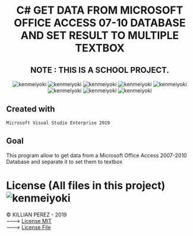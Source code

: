 <h1 align="center"> C# GET DATA FROM MICROSOFT OFFICE ACCESS 07-10 DATABASE AND SET RESULT TO MULTIPLE TEXTBOX </h1>

<h2 align="center"> NOTE : THIS IS A SCHOOL PROJECT. </h2>

<p align="center">
  <img src="https://img.shields.io/badge/status-NOT%20MAINTENED-green.svg?style=plastic" alt="kenmeiyoki" />
  <img src="https://img.shields.io/badge/last%20update-2021--02--01-informational?style=plastic" alt="kenmeiyoki" />
  <img src="https://img.shields.io/github/issues/Kenmeiyoki/csharp-get-data-from-msdb-to-textbox?style=plastic" alt="kenmeiyoki" />
  <img src="https://img.shields.io/github/release/Kenmeiyoki/csharp-get-data-from-msdb-to-textbox?style=plastic" alt="kenmeiyoki" />
  <img src="https://img.shields.io/github/forks/Kenmeiyoki/csharp-get-data-from-msdb-to-textbox?style=plastic" alt="kenmeiyoki" />
  <img src="https://img.shields.io/github/stars/Kenmeiyoki/csharp-get-data-from-msdb-to-textbox?style=plastic" alt="kenmeiyoki" />
  <img src="https://img.shields.io/github/license/Kenmeiyoki/csharp-get-data-from-msdb-to-textbox?style=plastic" alt="kenmeiyoki" />
  <img src="https://img.shields.io/badge/Made%20with-PYTHON%203.9-1f425f?style=plastic" alt="kenmeiyoki" />
</p>

## Created with
```
Microsoft Visual Studio Enterprise 2019
```

## Goal
This program allow to get data from a Microsoft Office Access 2007-2010 Database and separate it to set them to textbox

# License (All files in this project)  <img src="https://img.shields.io/github/license/Kenmeiyoki/periodic-send-image-album-telegram?style=plastic" alt="kenmeiyoki" />
© KILLIAN PEREZ - 2019 <BR/>
---> [License MIT](https://lbesson.mit-license.org/)<BR/>
---> [License File](LICENSE)
